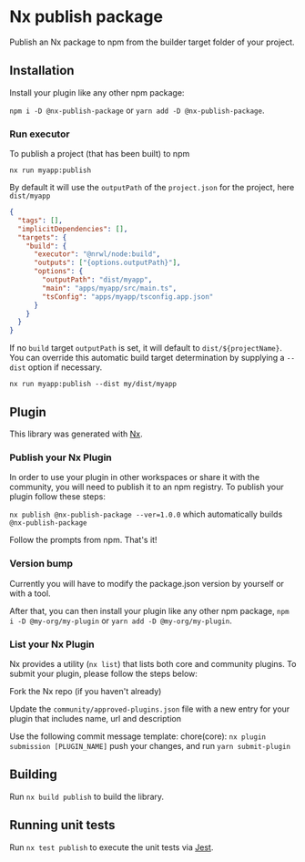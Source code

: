 # Nx publish package

Publish an Nx package to npm from the builder target folder of your project.

## Installation

Install your plugin like any other npm package:

`npm i -D @nx-publish-package` or `yarn add -D @nx-publish-package`.

### Run executor

To publish a project (that has been built) to npm

`nx run myapp:publish`

By default it will use the `outputPath` of the `project.json` for the project, here `dist/myapp`

```json
{
  "tags": [],
  "implicitDependencies": [],
  "targets": {
    "build": {
      "executor": "@nrwl/node:build",
      "outputs": ["{options.outputPath}"],
      "options": {
        "outputPath": "dist/myapp",
        "main": "apps/myapp/src/main.ts",
        "tsConfig": "apps/myapp/tsconfig.app.json"
      }
    }
  }
}
```

If no `build` target `outputPath` is set, it will default to `dist/${projectName}`.
You can override this automatic build target determination by supplying a `--dist` option if necessary.

`nx run myapp:publish --dist my/dist/myapp`

## Plugin

This library was generated with [Nx](https://nx.dev).

### Publish your Nx Plugin

In order to use your plugin in other workspaces or share it with the community, you will need to publish it to an npm registry. To publish your plugin follow these steps:

`nx publish @nx-publish-package --ver=1.0.0` which automatically builds `@nx-publish-package`

Follow the prompts from npm. That's it!

### Version bump

Currently you will have to modify the package.json version by yourself or with a tool.

After that, you can then install your plugin like any other npm package, `npm i -D @my-org/my-plugin` or
`yarn add -D @my-org/my-plugin`.

### List your Nx Plugin

Nx provides a utility (`nx list`) that lists both core and community plugins. To submit your plugin, please follow the steps below:

Fork the Nx repo (if you haven't already)

Update the `community/approved-plugins.json` file with a new entry for your plugin that includes name, url and description

Use the following commit message template: chore(core): `nx plugin submission [PLUGIN_NAME]`
push your changes, and run `yarn submit-plugin`

## Building

Run `nx build publish` to build the library.

## Running unit tests

Run `nx test publish` to execute the unit tests via [Jest](https://jestjs.io).
